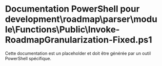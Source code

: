 # Documentation PowerShell pour development\roadmap\parser\module\Functions\Public\Invoke-RoadmapGranularization-Fixed.ps1

Cette documentation est un placeholder et doit être générée par un outil PowerShell spécifique.
